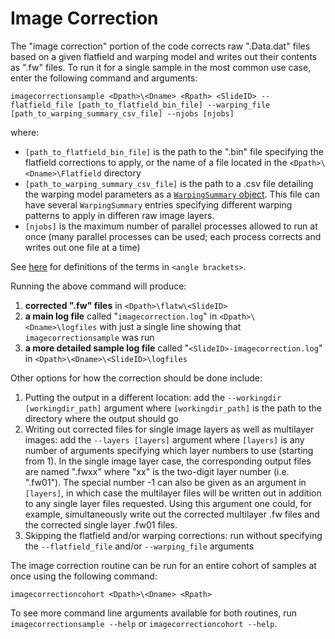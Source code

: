 # Image Correction

The "image correction" portion of the code corrects raw ".Data.dat" files based on a given flatfield and warping model and writes out their contents as ".fw" files. To run it for a single sample in the most common use case, enter the following command and arguments:

`imagecorrectionsample <Dpath>\<Dname> <Rpath> <SlideID> --flatfield_file [path_to_flatfield_bin_file] --warping_file [path_to_warping_summary_csv_file] --njobs [njobs]`

where:
- `[path_to_flatfield_bin_file]` is the path to the ".bin" file specifying the flatfield corrections to apply, or the name of a file located in the `<Dpath>\<Dname>\Flatfield` directory
- `[path_to_warping_summary_csv_file]` is the path to a .csv file detailing the warping model parameters as a [`WarpingSummary` object](../warping/utilities.py#L43-L60). This file can have several `WarpingSummary` entries specifying different warping patterns to apply in differen raw image layers.
- `[njobs]` is the maximum number of parallel processes allowed to run at once (many parallel processes can be used; each process corrects and writes out one file at a time)

See [here](../../scans/docs/Definitions.md#43-definitions) for definitions of the terms in `<angle brackets>`.

Running the above command will produce:
1. **corrected ".fw" files** in `<Dpath>\flatw\<SlideID>`
1. **a main log file** called "`imagecorrection.log`" in `<Dpath>\<Dname>\logfiles` with just a single line showing that `imagecorrectionsample` was run 
1. **a more detailed sample log file** called "`<SlideID>-imagecorrection.log`" in `<Dpath>\<Dname>\<SlideID>\logfiles`

Other options for how the correction should be done include:
1. Putting the output in a different location: add the `--workingdir [workingdir_path]` argument where `[workingdir_path]` is the path to the directory where the output should go
1. Writing out corrected files for single image layers as well as multilayer images: add the `--layers [layers]` argument where `[layers]` is any number of arguments specifying which layer numbers to use (starting from 1). In the single image layer case, the corresponding output files are named ".fwxx" where "xx" is the two-digit layer number (i.e. ".fw01"). The special number -1 can also be given as an argument in `[layers]`, in which case the multilayer files will be written out in addition to any single layer files requested. Using this argument one could, for example, simultaneously write out the corrected multilayer .fw files and the corrected single layer .fw01 files.
1. Skipping the flatfield and/or warping corrections: run without specifying the `--flatfield_file` and/or `--warping_file` arguments

The image correction routine can be run for an entire cohort of samples at once using the following command:

`imagecorrectioncohort <Dpath>\<Dname> <Rpath>`

To see more command line arguments available for both routines, run `imagecorrectionsample --help` or `imagecorrectioncohort --help`.
